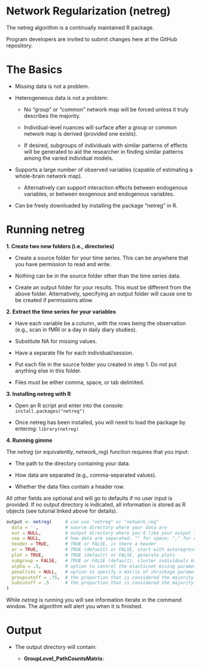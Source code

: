 <!-- README.md is generated from README.Rmd. Please edit that file -->
**Network Regularization (netreg)**
===================================

The netreg algorithm is a continually maintained R package.

Program developers are invited to submit changes here at the GitHub
repository.

**The Basics**
==============

-   Missing data is not a problem.

-   Heterogeneous data is not a problem:

    -   No “group” or “common” network map will be forced unless it
        truly describes the majority.

    -   Individual-level nuances will surface after a group or common
        network map is derived (provided one exists).

    -   If desired, subgroups of individuals with similar patterns of
        effects will be generated to aid the researcher in finding
        similar patterns among the varied individual models.

-   Supports a large number of observed variables (capable of estimating
    a whole-brain network map).

    -   Alternatively can support interaction effects between endogenous
        variables, or between exogenous and endogenous variables.

-   Can be freely downloaded by installing the package “netreg” in R.

**Running netreg**
==================

**1. Create two new folders (i.e., directories)**

-   Create a source folder for your time series. This can be anywhere
    that you have permission to read and write.

-   Nothing can be in the source folder other than the time series data.

-   Create an output folder for your results. This must be different
    from the above folder. Alternatively, specifying an output folder
    will cause one to be created if permissions allow.

**2. Extract the time series for your variables**

-   Have each variable be a column, with the rows being the observation
    (e.g., scan in fMRI or a day in daily diary studies).

-   Substitute NA for missing values.

-   Have a separate file for each individual/session.

-   Put each file in the source folder you created in step 1. Do not put
    anything else in this folder.

-   Files must be either comma, space, or tab delimited.

**3. Installing netreg with R**

-   Open an R script and enter into the console:
    `install.packages("netreg")`

-   Once netreg has been installed, you will need to load the package by
    entering: `library(netreg)`

**4. Running gimme**

The *netreg* (or equivalently, *network\_reg*) function requires that
you input:

-   The path to the directory containing your data.

-   How data are separated (e.g., comma-separated values).

-   Whether the data files contain a header row.

All other fields are optional and will go to defaults if no user input
is provided. If no output directory is indicated, all information is
stored as R objects (see tutorial linked above for details).

``` r
output <- netreg(     # can use "netreg" or "network_reg"
  data = '',          # source directory where your data are 
  out = NULL,         # output directory where you'd like your output to go (if NULL, output will only be saved in a list object)
  sep = NULL,         # how data are separated. "" for space; "," for comma, "/t" for tab-delimited
  header = TRUE,      # TRUE or FALSE, is there a header
  ar = TRUE,          # TRUE (default) or FALSE, start with autoregressive paths open
  plot = TRUE,        # TRUE (default) or FALSE, generate plots
  subgroup = FALSE,   # TRUE or FALSE (default), cluster individuals based on similarities in effects
  alpha = .5,         # option to control the elasticnet mixing parameter; alpha = .5 (default), alpha = 1 is the lasso penalty, alpha = 0 is the ridge regression penalty
  penalties = NULL,   # option to specify a matrix of shrinkage parameters that will control the initial search for a group-level network map
  groupcutoff = .75,  # the proportion that is considered the majority at the group level
  subcutoff = .5      # the proportion that is considered the majority at the subgroup level
)        
```

While *netreg* is running you will see information iterate in the
command window. The algorithm will alert you when it is finished.

**Output**
==========

-   The output directory will contain:

    -   **GroupLevel\_PathCountsMatrix**:
